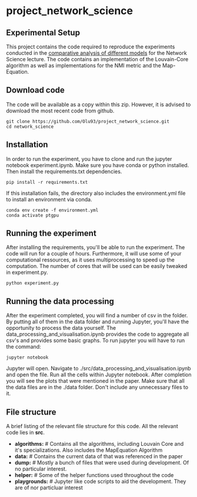 # project_network_science

## Experimental Setup
This project contains the code required to reproduce the experiments conducted in the [comparative analysis of different models](./paper/project_network_science.pdf) for the Network Science lecture. The code contains an implementation of the Louvain-Core algorithm as well as implementations for the NMI metric and the Map-Equation.

## Download code
The code will be available as a copy within this zip. However, it is advised to download the most recent code from github.
```console
git clone https://github.com/Olu93/project_network_science.git
cd network_science
```

## Installation
In order to run the experiment, you have to clone and run the jupyter notebook experiment.ipynb. Make sure you have conda or python installed. Then install the requirements.txt dependencies.

```console
pip install -r requirements.txt
```

If this installation fails, the directory also includes the environment.yml file to install an environment via conda.

```console
conda env create -f environment.yml
conda activate ptgpu
```


## Running the experiment
After installing the requirements, you'll be able to run the experiment. The code will run for a couple of hours. Furthermore, it will use some of your computational ressources, as it uses multiprocessing to speed up the computation. The number of cores that will be used can be easily tweaked in experiment.py.

```console
python experiment.py
```

## Running the data processing
After the experiment completed, you will find a number of csv in the folder. By putting all of them in the data folder and running Jupyter, you'll have the opportunity to process the data yourself. The data_processing_and_visualisation.ipynb provides the code to aggregate all csv's and provides some basic graphs. To run jupyter you will have to run the command:
```console
jupyter notebook
```
Jupyter will open. Navigate to ./src/data_processing_and_visualisation.ipynb and open the file. Run all the cells within Jupyter notebook.  After completion you will see the plots that were mentioned in the paper. Make sure that all the data files are in the ./data folder. Don't include any unnecessary files to it.


## File structure
A brief listing of the relevant file structure for this code. All the relevant code lies in **src**.
- **algorithms:** # Contains all the algorithms, including Louvain Core and it's specializations. Also includes the MapEquation Algorithm
- **data:** # Contains the current data of that was referenced in the paper
- **dump:** # Mostly a bunch of files that were used during development. Of no particular interest.
- **helper:** # Some of the helper functions used throughout the code
- **playgrounds:** # Jupyter like code scripts to aid the development. They are of nor particluar interest

